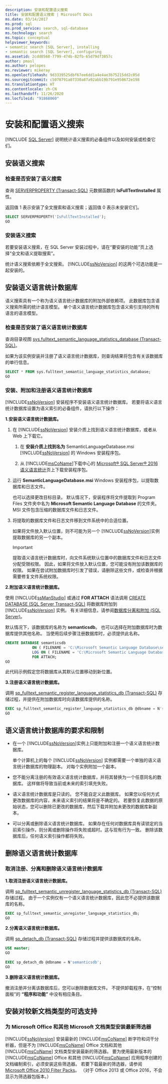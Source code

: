 ```yaml
---
description: 安装和配置语义搜索
title: 安装和配置语义搜索 | Microsoft Docs
ms.date: 03/14/2017
ms.prod: sql
ms.prod_service: search, sql-database
ms.technology: search
ms.topic: conceptual
helpviewer_keywords:
- semantic search [SQL Server], installing
- semantic search [SQL Server], configuring
ms.assetid: 2cdd0568-7799-474b-82fb-65d79df3057c
author: pmasl
ms.author: pelopes
ms.reviewer: mikeray
ms.openlocfilehash: 9d3339525dbf67ee6dd1a4e4ae3b75215dd2c05d
ms.sourcegitcommit: c5078791a07330a87a92abb19b791e950672e198
ms.translationtype: HT
ms.contentlocale: zh-CN
ms.lasthandoff: 11/26/2020
ms.locfileid: "91868060"
---
```

# <a name="install-and-configure-semantic-search"></a>安装和配置语义搜索
 [!INCLUDE [SQL Server](../../includes/applies-to-version/sqlserver.md)]
  说明统计语义搜索的必备组件以及如何安装或检查它们。  
  
## <a name="install-semantic-search"></a>安装语义搜索  
  
###  <a name="check-whether-semantic-search-is-installed"></a><a name="HowToCheckInstalled"></a> 检查是否安装了语义搜索  
 查询 [SERVERPROPERTY (Transact-SQL)](../../t-sql/functions/serverproperty-transact-sql.md) 元数据函数的 **IsFullTextInstalled** 属性。  
  
 返回值 1 表示安装了全文搜索和语义搜索；返回值 0 表示未安装它们。  
  
```sql  
SELECT SERVERPROPERTY('IsFullTextInstalled');  
GO  
```  
  
###  <a name="install-semantic-search"></a><a name="BasicsSemanticSearch"></a> 安装语义搜索  
 若要安装语义搜索，在 SQL Server 安装过程中，请在“要安装的功能”页上选择“全文和语义提取搜索”。  
  
 统计语义搜索依赖于全文搜索。 [!INCLUDE[ssNoVersion](../../includes/ssnoversion-md.md)] 的这两个可选功能是一起安装的。  
  
## <a name="install-the-semantic-language-statistics-database"></a>安装语义语言统计数据库  
 语义搜索具有一个称为语义语言统计数据库的附加外部依赖项。 此数据库包含语义搜索所需的统计语言模型。 单个语义语言统计数据库包含语义索引支持的所有语言的语言模型。  
  
###  <a name="check-whether-the-semantic-language-statistics-database-is-installed"></a><a name="HowToCheckDatabase"></a> 检查是否安装了语义语言统计数据库  
 查询目录视图 [sys.fulltext_semantic_language_statistics_database (Transact-SQL)](../../relational-databases/system-catalog-views/sys-fulltext-semantic-language-statistics-database-transact-sql.md)。  
  
 如果为该实例安装并注册了语义语言统计数据库，则查询结果将包含有关该数据库的单行信息。  
  
```sql  
SELECT * FROM sys.fulltext_semantic_language_statistics_database;  
GO  
```  
  
###  <a name="install-attach-and-register-the-semantic-language-statistics-database"></a><a name="HowToInstallModel"></a> 安装、附加和注册语义语言统计数据库  
 [!INCLUDE[ssNoVersion](../../includes/ssnoversion-md.md)] 安装程序不安装语义语言统计数据库。 若要将语义语言统计数据库设置为语义索引的必备组件，请执行以下操作：  
  
 **1.安装语义语言统计数据库。**  
 
 1.  在 [!INCLUDE[ssNoVersion](../../includes/ssnoversion-md.md)] 安装介质上找到语义语言统计数据库，或者从 Web 上下载它。  
  
        1.  在 **安装介质上找到名为** SemanticLanguageDatabase.msi [!INCLUDE[ssNoVersion](../../includes/ssnoversion-md.md)] 的 Windows 安装程序包。  
  
        2.  从 [!INCLUDE[msCoName](../../includes/msconame-md.md)]下载中心的 [Microsoft® SQL Server® 2016 语义语言统计](https://www.microsoft.com/download/details.aspx?id=52681)页上下载安装程序包。  
  
2.  运行 **SemanticLanguageDatabase.msi** Windows 安装程序包，以提取数据库和日志文件。  
  
     也可以选择更改目标目录。 默认情况下，安装程序将文件提取到 Program Files 文件夹中名为 **Microsoft Semantic Language Database** 的文件夹。 MSI 文件包含压缩的数据库文件和日志文件。  
  
3.  将提取的数据库文件和日志文件移到文件系统中的合适位置。  
  
     如果将文件放入默认位置，则不可能为另一个 [!INCLUDE[ssNoVersion](../../includes/ssnoversion-md.md)]实例提取数据库的另一个副本。  
  
    > [!IMPORTANT]  
    >  提取语义语言统计数据库时，向文件系统默认位置中的数据库文件和日志文件分配受限权限。 因此，如果将文件放入默认位置，您可能没有附加该数据库的权限。 如果在尝试附加数据库时引发了错误，请删除这些文件，或检查并根据需要修复文件系统权限。  
  
 **2.附加语义语言统计数据库。**
   
 使用 [!INCLUDE[ssManStudio](../../includes/ssmanstudio-md.md)] 或通过 **FOR ATTACH** 语法调用 [CREATE DATABASE (SQL Server Transact-SQL)](../../t-sql/statements/create-database-transact-sql.md) 将数据库附加到 [!INCLUDE[ssNoVersion](../../includes/ssnoversion-md.md)] 实例。 有关详细信息，请参阅[数据库分离和附加 (SQL Server)](../../relational-databases/databases/database-detach-and-attach-sql-server.md)。  
  
 默认情况下，该数据库的名称为 **semanticsdb**。 也可以选择在附加数据库时为数据库提供其他名称。 当使用后续步骤注册数据库时，必须提供此名称。  
  
```sql  
CREATE DATABASE semanticsdb  
            ON ( FILENAME = 'C:\Microsoft Semantic Language Database\semanticsdb.mdf' )  
            LOG ON ( FILENAME = 'C:\Microsoft Semantic Language Database\semanticsdb_log.ldf' )  
            FOR ATTACH;  
GO  
```  
  
 此代码示例假定您将数据库从其默认位置移动到新位置。  
  
 **3.注册语义语言统计数据库。** 
  
 调用 [sp_fulltext_semantic_register_language_statistics_db (Transact-SQL)](../../relational-databases/system-stored-procedures/sp-fulltext-semantic-register-language-statistics-db-transact-sql.md) 存储过程，并提供在附加数据库时向该数据库提供的名称。  
  
```sql  
EXEC sp_fulltext_semantic_register_language_statistics_db @dbname = N'semanticsdb';  
GO  
```  

##  <a name="requirements-and-restrictions-for-the-semantic-language-statistics-database"></a><a name="reqinstall"></a> 语义语言统计数据库的要求和限制  
  
-   在一个 [!INCLUDE[ssNoVersion](../../includes/ssnoversion-md.md)]实例上只能附加和注册一个语义语言统计数据库。  
  
     单个计算机上的每个 [!INCLUDE[ssNoVersion](../../includes/ssnoversion-md.md)] 实例都需要一个单独的语义语言统计数据库的物理副本。 对每个实例附加一个副本。  
  
-   您不能分离注册的有效语义语言统计数据库，并将其替换为一个任意同名的数据库。 这样做将导致当前或未来的索引填充失败。  
  
-   语义语言统计数据库是只读的。 您不能自定义此数据库。 如果您以任何方式更改数据库的内容，未来语义索引的结果将是不确定的。 若要恢复此数据的原始状态，您可以删除已更改的数据库，然后下载并附加未更改的数据库新副本。  
  
-   可以分离或删除语义语言统计数据库。 如果存在任何对数据库具有读锁定的当前索引操作，则分离或删除操作将失败或超时。这与现有行为一致。 删除该数据库后，任何语义索引操作都将失败。  
 
##  <a name="remove-the-semantic-language-statistics-database"></a><a name="HowToUnregister"></a> 删除语义语言统计数据库  

###  <a name="unregister-detach-and-remove-the-semantic-language-statistics-database"></a>取消注册、分离和删除语义语言统计数据库 

 **1.取消注册语义语言统计数据库。**
   
 调用 [sp_fulltext_semantic_unregister_language_statistics_db (Transact-SQL)](../../relational-databases/system-stored-procedures/sp-fulltext-semantic-unregister-language-statistics-db-transact-sql.md) 存储过程。 由于一个实例仅有一个语义语言统计数据库，因此您不必提供该数据库的名称。  
  
```sql  
EXEC sp_fulltext_semantic_unregister_language_statistics_db;  
GO  
```  
  
 **2.分离语义语言统计数据库。**  
 
 调用 [sp_detach_db (Transact-SQL)](../../relational-databases/system-stored-procedures/sp-detach-db-transact-sql.md) 存储过程并提供该数据库的名称。  
  
```sql  
USE master;  
GO  
  
EXEC sp_detach_db @dbname = N'semanticsdb';  
GO  
```  
  
 **3.删除语义语言统计数据库。**  
 
 撤消注册并分离该数据库后，您可以删除数据库文件。 不提供卸载程序，在“控制面板”的 **“程序和功能”** 中没有相应条目。  
  
## <a name="install-optional-support-for-newer-document-types"></a>安装对较新文档类型的可选支持  
  
###  <a name="install-the-latest-filters-for-microsoft-office-and-other-microsoft-document-types"></a><a name="office"></a> 为 Microsoft Office 和其他 Microsoft 文档类型安装最新筛选器  
[!INCLUDE[ssNoVersion](../../includes/ssnoversion-md.md)] 安装最新的 [!INCLUDE[msCoName](../../includes/msconame-md.md)] 断字符和词干分析器，但是不为 [!INCLUDE[msCoName](../../includes/msconame-md.md)] Office 文档和其他 [!INCLUDE[msCoName](../../includes/msconame-md.md)] 文档类型安装最新的筛选器。 要为使用最新版本的 [!INCLUDE[msCoName](../../includes/msconame-md.md)] Office 和其他 [!INCLUDE[msCoName](../../includes/msconame-md.md)] 应用程序创建的文档编制索引，必须安装这些筛选器。 若要下载最新的筛选器，请参阅 [Microsoft Office 2010 Filter Packs](https://www.microsoft.com/download/details.aspx?id=17062)。 （对于 Office 2013 或 Office 2016，不会显示为筛选器包版本。）
  
